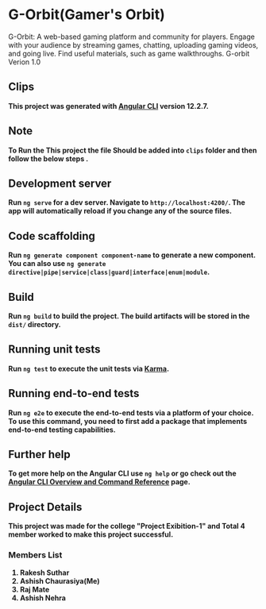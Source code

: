 # G-Orbit(Gamer's Orbit)
G-Orbit: A web-based gaming platform and community for players. Engage with your audience by streaming games, chatting, uploading gaming videos, and going live. Find useful materials, such as game walkthroughs.
G-orbit Verion 1.0
## Clips
<b>This project was generated with [Angular CLI](https://github.com/angular/angular-cli) version 12.2.7.<b>
## Note 
To Run the This project the file Should be added into `clips` folder and then follow the below steps .
## Development server

Run `ng serve` for a dev server. Navigate to `http://localhost:4200/`. The app will automatically reload if you change any of the source files.

## Code scaffolding

Run `ng generate component component-name` to generate a new component. You can also use `ng generate directive|pipe|service|class|guard|interface|enum|module`.

## Build

Run `ng build` to build the project. The build artifacts will be stored in the `dist/` directory.

## Running unit tests

Run `ng test` to execute the unit tests via [Karma](https://karma-runner.github.io).

## Running end-to-end tests

Run `ng e2e` to execute the end-to-end tests via a platform of your choice. To use this command, you need to first add a package that implements end-to-end testing capabilities.

## Further help

To get more help on the Angular CLI use `ng help` or go check out the [Angular CLI Overview and Command Reference](https://angular.io/cli) page.



## Project Details 
This project was made for the college "Project Exibition-1" and Total 4 member worked to make this project successful.
### Members List
  1) Rakesh Suthar
  2) Ashish Chaurasiya(Me)
  3) Raj Mate
  4) Ashish Nehra
